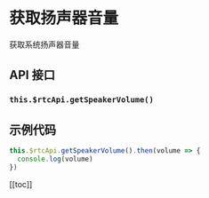 # 获取扬声器音量

获取系统扬声器音量

## API 接口

### `this.$rtcApi.getSpeakerVolume()`

## 示例代码

```js
this.$rtcApi.getSpeakerVolume().then(volume => {
  console.log(volume)
})
```

[[toc]]
